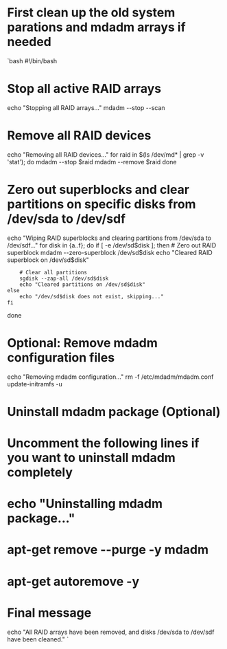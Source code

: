 
# First clean up the old system parations and mdadm arrays if needed

`bash
#!/bin/bash

# Stop all active RAID arrays
echo "Stopping all RAID arrays..."
mdadm --stop --scan

# Remove all RAID devices
echo "Removing all RAID devices..."
for raid in $(ls /dev/md* | grep -v 'stat'); do
    mdadm --stop $raid
    mdadm --remove $raid
done

# Zero out superblocks and clear partitions on specific disks from /dev/sda to /dev/sdf
echo "Wiping RAID superblocks and clearing partitions from /dev/sda to /dev/sdf..."
for disk in {a..f}; do
    if [ -e /dev/sd$disk ]; then
        # Zero out RAID superblock
        mdadm --zero-superblock /dev/sd$disk
        echo "Cleared RAID superblock on /dev/sd$disk"

        # Clear all partitions
        sgdisk --zap-all /dev/sd$disk
        echo "Cleared partitions on /dev/sd$disk"
    else
        echo "/dev/sd$disk does not exist, skipping..."
    fi
done

# Optional: Remove mdadm configuration files
echo "Removing mdadm configuration..."
rm -f /etc/mdadm/mdadm.conf
update-initramfs -u

# Uninstall mdadm package (Optional)
# Uncomment the following lines if you want to uninstall mdadm completely
# echo "Uninstalling mdadm package..."
# apt-get remove --purge -y mdadm
# apt-get autoremove -y

# Final message
echo "All RAID arrays have been removed, and disks /dev/sda to /dev/sdf have been cleaned."
`